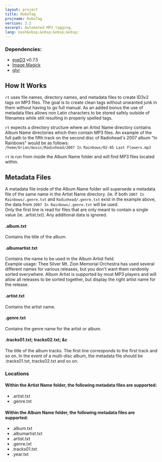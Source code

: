 ```yaml
---
layout: project
title: RoboTag
projname: RoboTag
version: 3.2
excerpt: Automated MP3 tagging.
lang: bash&nbsp;&nbsp;&nbsp;&nbsp;
---
```

### Dependencies:
* [eyeD3](http://eyed3.nicfit.net) v0.7.5
* [Image Magick](http://imagemagick.org)
* [glyr](https://github.com/sahib/glyr)

## How It Works
`rt` uses file names, directory names, and metadata files to create ID3v2 tags on MP3 files. The goal is to create clean tags without unwanted junk in them without having to go full manual. As an added bonus the use of metadata files allows non Latin characters to be stored safely outside of filenames while still resulting in properly spelled tags.  

`rt` expects a directory structure where an Artist Name directory contains Album Name directories which then contain MP3 files. An example of the full path to the fifth track on the second disc of Radiohead's 2007 album "In Rainbows" would be as follows:  
`/home/brian/music/Radiohead/2007 In Rainbows/02-05 Last Flowers.mp3`

`rt` is run from inside the Album Name folder and will find MP3 files located within.  

## Metadata Files
A metadata file inside of the Album Name folder will supersede a metadata file of the same name in the Artist Name directory. (ie. If both `2007 In Rainbows/.genre.txt` and `Radiohead/.genre.txt` exist in the example above, the data from `2007 In Rainbows/.genre.txt` will be used.  
Only the first line is read for files that are only meant to contain a single value (ie. .artist.txt). Any additional data is ignored.  

#### .album.txt
Contains the title of the album.  

#### .albumartist.txt
Contains the name to be used in the Album Artist field.  
Example usage: Thee Silver Mt. Zion Memorial Orchestra has used several different names for various releases, but you don't want them randomly sorted everywhere. Album Artist is supported by most MP3 players and will allow all releases to be sorted together, but display the right artist name for the release.  

#### .artist.txt
Contains the artist name.

#### .genre.txt
Contains the genre name for the artist or album.    

#### .tracks01.txt; tracks02.txt; &c
The title of the album tracks. The first line corresponds to the first track and so on. In the event of a multi-disc album, the metadata file should be .tracks01.txt, tracks02.txt and so on.  

### Locations
#### Within the Artist Name folder, the following metadata files are supported:
* .artist.txt
* .genre.txt

#### Within the Album Name folder, the following metadata files are supported:
* .album.txt
* .albumartist.txt
* .artist.txt
* .genre.txt
* .tracks01.txt
* .year.txt
